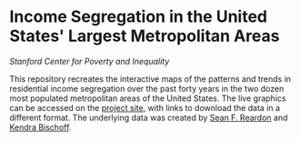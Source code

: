 # Income Segregation in the United States' Largest Metropolitan Areas

_Stanford Center for Poverty and Inequality_

This repository recreates the interactive maps of the patterns and trends in residential income segregation over the past forty years in the two dozen most populated metropolitan areas of the United States. The live graphics can be accessed on the [project site](http://web.stanford.edu/group/scspi/income-segregation-maps/metros.html?page=0), with links to download the data in a different format. The underlying data was created by [Sean F. Reardon](https://ed.stanford.edu/faculty/seanreardon) and [Kendra Bischoff](https://sociology.cornell.edu/kendra-bischoff).
